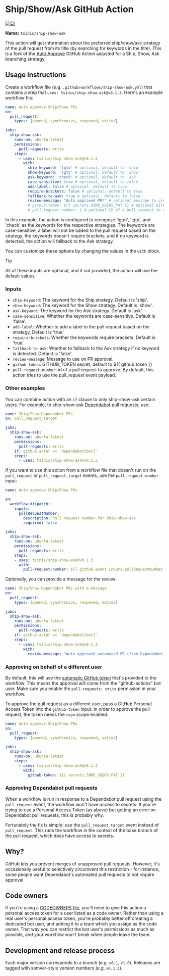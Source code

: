 # Ship/Show/Ask GitHub Action

[![CI](https://github.com/tsinis/ship-show-ask/actions/workflows/ci.yml/badge.svg?event=push)](https://github.com/tsinis/ship-show-ask/actions/workflows/ci.yml)

**Name:** `tsinis/ship-show-ask`

This action will get information about the preferred ship/show/ask strategy of the pull request from its title (by searching for keywords in the title). This is a fork of the [Auto Approve](https://github.com/marketplace/actions/auto-approve) GitHub Action adjusted for a Ship, Show, Ask branching strategy.

## Usage instructions

Create a workflow file (e.g. `.github/workflows/ship-show-ask.yml`) that contains a step that `uses: tsinis/ship-show-ask@v0.1.3`. Here's an example workflow file:

```yaml
name: Auto approve Ship/Show PRs
on:
  pull_request:
    types: [opened, synchronize, reopened, edited]

jobs:
  ship-show-ask:
    runs-on: ubuntu-latest
    permissions:
      pull-requests: write
    steps:
      - uses: tsinis/ship-show-ask@v0.1.3
        with:
          ship-keyword: 'lgtm' # optional, default to 'ship'
          show-keyword: 'lgty' # optional, default to 'show'
          ask-keyword: 'check' # optional, default to 'ask'
          case-sensitive: true # optional, default to false
          add-label: false # optional, default to true
          require-brackets: false # optional, default to true
          fallback-to-ask: true # optional, default to false
          review-message: "Auto approved PR!" # optional message to use in approved pull request.
          # github-token: ${{ secrets.SOME_USERS_PAT }} # optional GITHUB_TOKEN secret, default to ${{ github.token }}
          # pull-request-number: 1 # optional ID of a pull request to approve. By default, this action tries to use the pull_request event payload.
```

In this example, the action is configured to recognize 'lgtm', 'lgty', and 'check' as the keywords for the respective strategies. The keywords are case-sensitive, a label will not be added to the pull request based on the strategy, the keywords doesn't require brackets, and if no keyword is detected, the action will fallback to the Ask strategy.

You can customize these options by changing the values in the `with` block.

> [!TIP]
> All of these inputs are optional, and if not provided, the action will use the default values.

### Inputs

- `ship-keyword`: The keyword for the Ship strategy. Default is 'ship'.
- `show-keyword`: The keyword for the Show strategy. Default is 'show'.
- `ask-keyword`: The keyword for the Ask strategy. Default is 'ask'.
- `case-sensitive`: Whether the keywords are case-sensitive. Default is 'false'.
- `add-label`: Whether to add a label to the pull request based on the strategy. Default is 'true'.
- `require-brackets`: Whether the keywords require brackets. Default is 'true'.
- `fallback-to-ask`: Whether to fallback to the Ask strategy if no keyword is detected. Default is 'false'.
- `review-message`: Message to use on PR approval.
- `github-token`: GITHUB_TOKEN secret, default to ${{ github.token }}
- `pull-request-number`: id of a pull request to approve. By default, this action tries to use the pull_request event payload.

### Other examples

You can combine action with an `if` clause to only ship-show-ask certain users. For example, to ship-show-ask [Dependabot][dependabot] pull requests, use:

```yaml
name: Ship/Show Dependabot PRs
on: pull_request_target

jobs:
  ship-show-ask:
    runs-on: ubuntu-latest
    permissions:
      pull-requests: write
    if: github.actor == 'dependabot[bot]'
    steps:
      - uses: tsinis/ship-show-ask@v0.1.3
```

If you want to use this action from a workflow file that doesn't run on the `pull_request` or `pull_request_target` events, use the `pull-request-number` input:

```yaml
name: Auto approve Ship/Show PRs

on:
  workflow_dispatch:
    inputs:
      pullRequestNumber:
        description: Pull request number for ship-show-ask
        required: false

jobs:
  ship-show-ask:
    runs-on: ubuntu-latest
    permissions:
      pull-requests: write
    steps:
    - uses: tsinis/ship-show-ask@v0.1.3
      with:
        pull-request-number: ${{ github.event.inputs.pullRequestNumber }}
```

Optionally, you can provide a message for the review:

```yaml
name: Ship/Show Dependabot PRs with a message
on:
  pull_request:
    types: [opened, synchronize, reopened, edited]

jobs:
  ship-show-ask:
    runs-on: ubuntu-latest
    permissions:
      pull-requests: write
    if: github.actor == 'dependabot[bot]'
    steps:
      - uses: tsinis/ship-show-ask@v0.1.3
        with:
          review-message: "Auto approved automated PR (from Dependabot)"
```

### Approving on behalf of a different user

By default, this will use the [automatic GitHub token](https://docs.github.com/en/actions/security-guides/automatic-token-authentication) that's provided to the workflow. This means the approval will come from the "github-actions" bot user. Make sure you enable the `pull-requests: write` permission in your workflow.

To approve the pull request as a different user, pass a GitHub Personal Access Token into the `github-token` input. In order to approve the pull request, the token needs the `repo` scope enabled.

```yaml
name: Auto approve Ship/Show PRs
on:
  pull_request:
    types: [opened, synchronize, reopened, edited]

jobs:
  ship-show-ask:
    runs-on: ubuntu-latest
    steps:
      - uses: tsinis/ship-show-ask@v0.1.3
        with:
          github-token: ${{ secrets.SOME_USERS_PAT }}
```

### Approving Dependabot pull requests

When a workflow is run in response to a Dependabot pull request using the `pull_request` event, the workflow won't have access to secrets. If you're trying to use a Personal Access Token (as above) but getting an error on Dependabot pull requests, this is probably why.

Fortunately the fix is simple: use the `pull_request_target` event instead of `pull_request`. This runs the workflow in the context of the base branch of the pull request, which does have access to secrets.

## Why?

GitHub lets you prevent merges of unapproved pull requests. However, it's occasionally useful to selectively circumvent this restriction - for instance, some people want Dependabot's automated pull requests to not require approval.

[dependabot]: https://github.com/marketplace/dependabot

## Code owners

If you're using a [CODEOWNERS file](https://docs.github.com/en/github/creating-cloning-and-archiving-repositories/about-code-owners), you'll need to give this action a personal access token for a user listed as a code owner. Rather than using a real user's personal access token, you're probably better off creating a dedicated bot user, and adding it to a team which you assign as the code owner. That way you can restrict the bot user's permissions as much as possible, and your workflow won't break when people leave the team.

## Development and release process

Each major version corresponds to a branch (e.g. `v0.1`, `v1.0`). Releases are tagged with semver-style version numbers (e.g. `v0.1.3`).
